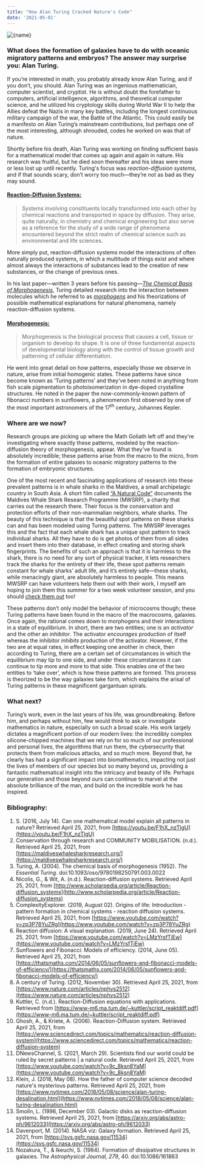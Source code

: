```yaml
---
title: "How Alan Turing Cracked Nature's Code"
date: '2021-05-01'
---
```


<Image
  src="/images/cover.jpg"
  layout='responsive'
  height={160}
  width={160}
  quality={100}
  alt={name}
/>

### What does the formation of galaxies have to do with oceanic migratory patterns and embryos? The answer may surprise you: Alan Turing.

If you’re interested in math, you probably already know Alan Turing, and if you don’t, you should. Alan Turing was an ingenious mathematician, computer scientist, and cryptist. He is without doubt the forefather to computers, artificial intelligence, algorithms, and theoretical computer science, and he utilized his cryptology skills during World War II to help the Allies defeat the Nazis in many key battles, including the longest continuous military campaign of the war, the Battle of the Atlantic. This could easily be a manifesto on Alan Turing’s mainstream contributions, but perhaps one of the most interesting, although shrouded, codes he worked on was that of nature.

Shortly before his death, Alan Turing was working on finding sufficient basis for a mathematical model that comes up again and again in nature. His research was fruitful, but he died soon thereafter and his ideas were more or less lost up until recently. Turing's focus was _reaction-diffusion systems_, and if that sounds scary, don’t worry too much—they’re not as bad as they may sound.


#### <span style="text-decoration:underline;">Reaction-Diffusion Systems:</span>

  >Systems involving constituents locally transformed into each other by chemical reactions and transported in space by diffusion. They arise, quite naturally, in chemistry and chemical engineering but also serve as a reference for the study of a wide range of phenomena encountered beyond the strict realm of chemical science such as environmental and life sciences.

More simply put, reaction-diffusion systems model the interactions of often naturally produced systems, in which a multitude of things exist and where almost always the interactions of substances lead to the creation of new substances, or the change of previous ones.

In his last paper—written 3 years before his passing—_[The Chemical Basis of Morphogenesis](https://www.dna.caltech.edu/courses/cs191/paperscs191/turing.pdf)_, Turing detailed research into the interaction between molecules which he referred to as _[morphogens](https://www.sciencedirect.com/topics/biochemistry-genetics-and-molecular-biology/morphogen)_ and his theorizations of possible mathematical explanations for natural phenomena, namely reaction-diffusion systems.

#### <span style="text-decoration:underline;">Morphogenesis:</span>

  >Morphogenesis is the biological process that causes a cell, tissue or organism to develop its shape. It is one of three fundamental aspects of developmental biology along with the control of tissue growth and patterning of cellular differentiation.

He went into great detail on how patterns, especially those we observe in nature, arise from initial homogenic states. These patterns have since become known as ‘Turing patterns’ and they’ve been noted in anything from fish scale pigmentation to photoisomerization in dye-doped crystalline structures. He noted in the paper the now-commonly-known pattern of fibonacci numbers in sunflowers, a phenomenon first observed by one of the most important astronomers of the 17<sup>th</sup> century, Johannes Kepler.


### Where are we now?

Research groups are picking up where the Math Goliath left off and they're investigating where exactly these patterns, modeled by the reaction-diffusion theory of morphogenesis, appear. What they've found is absolutely incredible; these patterns arise from the macro to the micro, from the formation of entire galaxies to oceanic migratory patterns to the formation of embryonic structures.

One of the most recent and fascinating applications of research into these prevalent patterns is in whale sharks in the Maldives, a small archipelagic country in South Asia. A short film called [“A Natural Code”](https://www.youtube.com/watch?v=9c_8ksn8YaM) documents the Maldives Whale Shark Research Programme (MWSRP), a charity that carries out the research there. Their focus is the conservation and protection efforts of their non-mammalian neighbors, whale sharks.  The beauty of this technique is that the beautiful spot patterns on these sharks can and has been modeled using Turing patterns. The MWSRP leverages this and the fact that each whale shark has a unique spot pattern to track individual sharks. All they have to do is get photos of them from all sides and insert them into their database, in effect creating and storing shark fingerprints. The benefits of such an approach is that it is harmless to the shark, there is no need for any sort of physical tracker, it lets researchers track the sharks for the entirety of their life, these spot patterns remain constant for whale sharks’ adult life, and it’s entirely safe—these sharks, while menacingly giant, are absolutely harmless to people. This means MWSRP can have volunteers help them out with their work, I myself am hoping to join them this summer for a two week volunteer session, and you should [check them out](https://maldiveswhalesharkresearch.org/research/) too!

These patterns don’t only model the behavior of microcosms though; these Turing patterns have been found in the macro of the macrocosms, galaxies. Once again, the rational comes down to morphogens and their interactions in a state of equilibrium. In short, there are two entities; one is an _activator_ and the other an _inhibitor_. The activator _encourages_ production of itself whereas the inhibitor _inhibits_ production of the activator. However, if the two are at equal rates, in effect keeping one another in check, then according to Turing, there are a certain set of circumstances in which the equilibrium may tip to one side, and under these circumstances it can continue to tip more and more to that side. This enables one of the two entities to ‘take over’, which is how these patterns are formed. This process is theorized to be the way galaxies take form, which explains the arisal of Turing patterns in these magnificent gargantuan spirals.


### What next?

Turing’s work, even in the last years of his life, was groundbreaking. Before him, and perhaps without him, few would think to ask or investigate mathematics in nature, especially on such a broad scale. His work largely dictates a magnificent portion of our modern lives: the incredibly complex silicone-chipped machines that we rely on for so much of our professional and personal lives, the algorithms that run them, the cybersecurity that protects them from malicious attacks, and so much more. Beyond that, he clearly has had a significant impact into biomathematics, impacting not just the lives of members of our species but so many beyond us, providing a fantastic mathematical insight into the intricacy and beauty of life. Perhaps our generation and those beyond ours can continue to marvel at the absolute brilliance of the man, and build on the incredible work he has inspired.


###


### Bibliography:



1. S. (2016, July 14). Can one mathematical model explain all patterns in nature? Retrieved April 25, 2021, from [https://youtu.be/F1hX_nzTlgU](https://youtu.be/F1hX_nzTlgU)
1. Conservation through research and COMMUNITY MOBILISATION. (n.d.). Retrieved April 25, 2021, from [https://maldiveswhalesharkresearch.org/](https://maldiveswhalesharkresearch.org/)
2. Turing, A. (2004). The chemical basis of morphogenesis (1952). _The Essential Turing_. doi:10.1093/oso/9780198250791.003.0022
3. Nicolis, G., & Wit, A. (n.d.). Reaction-diffusion systems. Retrieved April 25, 2021, from [http://www.scholarpedia.org/article/Reaction-diffusion_systems](http://www.scholarpedia.org/article/Reaction-diffusion_systems)
4. ComplexityExplorer. (2019, August 02). Origins of life: Introduction - pattern formation in chemical systems - reaction diffusion systems. Retrieved April 25, 2021, from [https://www.youtube.com/watch?v=zp3P78YuZRg](https://www.youtube.com/watch?v=zp3P78YuZRg)
5. Reaction diffusion: A visual explanation. (2019, June 24). Retrieved April 25, 2021, from [https://www.youtube.com/watch?v=LMzYrsfTiEw](https://www.youtube.com/watch?v=LMzYrsfTiEw)
6. Sunflowers and Fibonacci: Models of efficiency. (2014, June 05). Retrieved April 25, 2021, from [https://thatsmaths.com/2014/06/05/sunflowers-and-fibonacci-models-of-efficiency/](https://thatsmaths.com/2014/06/05/sunflowers-and-fibonacci-models-of-efficiency/)
7. A century of Turing. (2012, November 30). Retrieved April 25, 2021, from [https://www.nature.com/articles/nphys2512](https://www.nature.com/articles/nphys2512)
8. Kuttler, C. (n.d.). Reaction-Diffusion equations with applications. Retrieved from [https://www-m6.ma.tum.de/~kuttler/script_reaktdiff.pdf](https://www-m6.ma.tum.de/~kuttler/script_reaktdiff.pdf)
9. Ghosh, A., & Kriete, A. (2006). Reaction-Diffusion system. Retrieved April 25, 2021, from [https://www.sciencedirect.com/topics/mathematics/reaction-diffusion-system](https://www.sciencedirect.com/topics/mathematics/reaction-diffusion-system)
10. DNewsChannel, S. (2021, March 29). Scientists find our world could be ruled by secret patterns | a natural code. Retrieved April 25, 2021, from [https://www.youtube.com/watch?v=9c_8ksn8YaM](https://www.youtube.com/watch?v=9c_8ksn8YaM)
11. Klein, J. (2018, May 08). How the father of computer science decoded nature's mysterious patterns. Retrieved April 25, 2021, from [https://www.nytimes.com/2018/05/08/science/alan-turing-desalination.html](https://www.nytimes.com/2018/05/08/science/alan-turing-desalination.html)
12. Smolin, L. (1996, December 03). Galactic disks as reaction-diffusion systems. Retrieved April 25, 2021, from [https://arxiv.org/abs/astro-ph/9612033](https://arxiv.org/abs/astro-ph/9612033)
13. Davenport, M. (2014). NASA viz: Galaxy formation. Retrieved April 25, 2021, from [https://svs.gsfc.nasa.gov/11534](https://svs.gsfc.nasa.gov/11534)
14. Nozakura, T., & Ikeuchi, S. (1984). Formation of dissipative structures in galaxies. _The Astrophysical Journal,_ _279_, 40. doi:10.1086/161863
